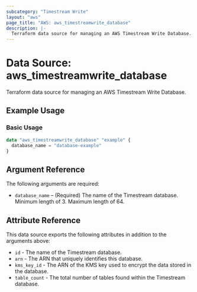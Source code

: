 ```yaml
---
subcategory: "Timestream Write"
layout: "aws"
page_title: "AWS: aws_timestreamwrite_database"
description: |-
  Terraform data source for managing an AWS Timestream Write Database.
---
```


# Data Source: aws_timestreamwrite_database

Terraform data source for managing an AWS Timestream Write Database.

## Example Usage

### Basic Usage

```terraform
data "aws_timestreamwrite_database" "example" {
  database_name = "database-example"
}
```

## Argument Reference

The following arguments are required:

* `database_name` – (Required) The name of the Timestream database. Minimum length of 3. Maximum length of 64.

## Attribute Reference

This data source exports the following attributes in addition to the arguments above:

* `id` - The name of the Timestream database.
* `arn` - The ARN that uniquely identifies this database.
* `kms_key_id` - The ARN of the KMS key used to encrypt the data stored in the database.
* `table_count` - The total number of tables found within the Timestream database.